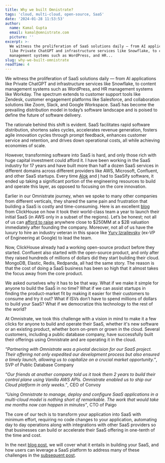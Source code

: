 ```yaml
---
title: Why we built Omnistrate?
tags: 'cloud, multi-cloud, open-source, SaaS'
date: '2024-01-28 11:53:53'
author:
  name: Kamal Gupta
  email: kamal@omnistrate.com
  picture: ''
excerpt: >-
  We witness the proliferation of SaaS solutions daily — from AI applications
  like Private ChatGPT and infrastructure services like Snowflake, to content
  management systems such as WordPress, and HR...
slug: why-we-built-omnistrate
readTime: 4
---
```


We witness the proliferation of SaaS solutions daily — from AI applications like Private ChatGPT and infrastructure services like Snowflake, to content management systems such as WordPress, and HR management systems like Workday. The spectrum extends to customer support tools like Zendesk, customer engagement platforms like Salesforce, and collaboration solutions like Zoom, Slack, and Google Workspace. SaaS has become the prevailing distribution model in today’s software landscape and is poised to define the future of software delivery.

The rationale behind this shift is evident. SaaS facilitates rapid software distribution, shortens sales cycles, accelerates revenue generation, fosters agile innovation cycles through prompt feedback, enhances customer service and retention, and drives down operational costs, all while achieving economies of scale.

However, transforming software into SaaS is hard, and only those rich with huge capital investment could afford it. I have been working in the SaaS industry for 17 years and have built more than half a dozen SaaS services in different domains across different providers like AWS, Microsoft, Confluent, and other SaaS startups. Every time [Alok][1] and [I][2] had to SaaSify software, it ended up taking a significant portion of the engineering resources to build and operate this layer, as opposed to focusing on the core innovation.

Earlier in our Omnistrate journey, when we spoke to many other companies from different verticals, they shared the same pain and frustration that building a SaaS is costly and time-consuming. Here is an excellent [blog][3] from ClickHouse on how it took their world-class team a year to launch their initial SaaS (in AWS only in a subset of the regions). Let’s be honest; not all of us can [afford to raise][4] anywhere close to $250MM at a $2B valuation immediately after founding the company. Moreover, not all of us have the luxury to hire an industry veteran in this space like [Yury Izrailevsky][5] (ex-VP of Engineering at Google) to lead the team.

Now, ClickHouse already had a working open-source product before they started. Confluent also started with the open-source product, and only after they raised hundreds of millions of dollars did they start building their cloud. MongoDB, Elastic, Redis, Redpanda, all had the same story. The reason is that the cost of doing a SaaS business has been so high that it almost takes the focus away from the core product.

We asked ourselves why it has to be that way. What if we make it simple for anyone to build the SaaS in no time? What if we can assist startups in finding the product-market fit by making it easier for their customers to consume and try it out? What if ISVs don’t have to spend millions of dollars to build your SaaS? What if we democratize this technology to the rest of the world?

At Omnistrate, we took this challenge with a vision in mind to make it a few clicks for anyone to build and operate their SaaS, whether it's new software or an existing product, whether born on-prem or grown in the cloud. Several customers, including a public database company, have successfully built their offerings using Omnistrate and are operating it in the cloud.

*“Partnering with Omnistrate was a pivotal decision for our SaaS project. Their offering not only expedited our development process but also ensured a timely launch, allowing us to capitalize on a crucial market opportunity.”*, SVP of Public Database Company

*“Our friends at another company told us it took them 2 years to build their control plane using Vanilla AWS APIs. Omnistrate enabled us to ship our Cloud platform in only weeks.”*, CEO of Convoy

*“Using Omnistrate to manage, deploy and configure SaaS applications in a multi-cloud model is nothing short of remarkable. The work that would take me months now can happen in minutes”*, CTO of Paigo

The core of our tech is to transform your application into SaaS with minimum effort, requiring no code changes to your application, automating day to day operations along with integrations with other SaaS providers so that businesses can build or accelerate their SaaS offering in one-tenth of the time and cost.

In the next [blog post][6], we will cover what it entails in building your SaaS, and how users can leverage a SaaS platform to address many of these challenges in the [subsequent post][7].


  [1]: https://www.linkedin.com/in/nikhilalok/
  [2]: https://www.linkedin.com/in/kkgupta2/
  [3]: https://clickhouse.com/blog/building-clickhouse-cloud-from-scratch-in-a-year
  [4]: https://clickhouse.com/blog/click-house-raises-a-250m-series-b-at-a-2b-valuationand-we-are-hiring
  [5]: https://www.linkedin.com/in/yuryizrailevsky
  [6]: https://blog.omnistrate.com/posts/52
  [7]: https://blog.omnistrate.com/posts/53
